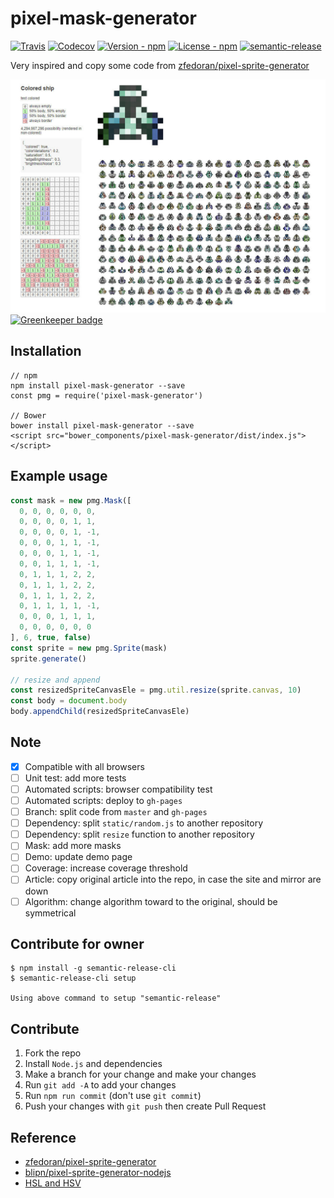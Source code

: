 # pixel-mask-generator

[![Travis](https://img.shields.io/travis/jojoee/pixel-mask-generator.svg)](https://travis-ci.org/jojoee/pixel-mask-generator)
[![Codecov](https://img.shields.io/codecov/c/github/jojoee/pixel-mask-generator.svg)](https://codecov.io/github/jojoee/pixel-mask-generator)
[![Version - npm](https://img.shields.io/npm/v/pixel-mask-generator.svg)](https://www.npmjs.com/package/pixel-mask-generator)
[![License - npm](https://img.shields.io/npm/l/pixel-mask-generator.svg)](http://opensource.org/licenses/MIT)
[![semantic-release](https://img.shields.io/badge/%20%20%F0%9F%93%A6%F0%9F%9A%80-semantic--release-e10079.svg?style=flat-square)](https://github.com/semantic-release/semantic-release)

Very inspired and copy some code from [zfedoran/pixel-sprite-generator](https://github.com/zfedoran/pixel-sprite-generator)

[![pixel-mask-generator - screenshot](https://raw.githubusercontent.com/jojoee/pixel-mask-generator/master/screenshot.jpg "pixel-mask-generator - screenshot")](https://jojoee.github.io/pixel-mask-generator/) [![Greenkeeper badge](https://badges.greenkeeper.io/jojoee/pixel-mask-generator.svg)](https://greenkeeper.io/)

## Installation

```
// npm
npm install pixel-mask-generator --save
const pmg = require('pixel-mask-generator')

// Bower
bower install pixel-mask-generator --save
<script src="bower_components/pixel-mask-generator/dist/index.js"></script>
```

## Example usage

```javascript
const mask = new pmg.Mask([
  0, 0, 0, 0, 0, 0,
  0, 0, 0, 0, 1, 1,
  0, 0, 0, 0, 1, -1,
  0, 0, 0, 1, 1, -1,
  0, 0, 0, 1, 1, -1,
  0, 0, 1, 1, 1, -1,
  0, 1, 1, 1, 2, 2,
  0, 1, 1, 1, 2, 2,
  0, 1, 1, 1, 2, 2,
  0, 1, 1, 1, 1, -1,
  0, 0, 0, 1, 1, 1,
  0, 0, 0, 0, 0, 0
], 6, true, false)
const sprite = new pmg.Sprite(mask)
sprite.generate()

// resize and append
const resizedSpriteCanvasEle = pmg.util.resize(sprite.canvas, 10)
const body = document.body
body.appendChild(resizedSpriteCanvasEle)
```

## Note
- [x] Compatible with all browsers
- [ ] Unit test: add more tests
- [ ] Automated scripts: browser compatibility test
- [ ] Automated scripts: deploy to `gh-pages`
- [ ] Branch: split code from `master` and `gh-pages`
- [ ] Dependency: split `static/random.js` to another repository
- [ ] Dependency: split `resize` function to another repository
- [ ] Mask: add more masks
- [ ] Demo: update demo page
- [ ] Coverage: increase coverage threshold
- [ ] Article: copy original article into the repo, in case the site and mirror are down
- [ ] Algorithm: change algorithm toward to the original, should be symmetrical

## Contribute for owner

```
$ npm install -g semantic-release-cli
$ semantic-release-cli setup

Using above command to setup "semantic-release"
```

## Contribute
1. Fork the repo
2. Install `Node.js` and dependencies
3. Make a branch for your change and make your changes
4. Run `git add -A` to add your changes
5. Run `npm run commit` (don't use `git commit`)
6. Push your changes with `git push` then create Pull Request

## Reference
- [zfedoran/pixel-sprite-generator](https://github.com/zfedoran/pixel-sprite-generator)
- [blipn/pixel-sprite-generator-nodejs](https://github.com/blipn/pixel-sprite-generator-nodejs)
- [HSL and HSV](https://en.wikipedia.org/wiki/HSL_and_HSV)
